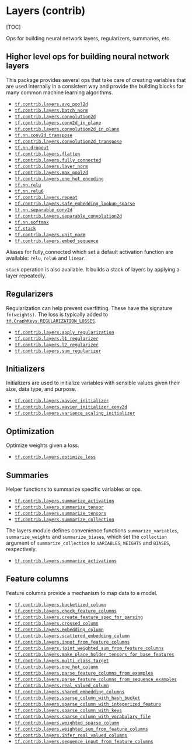 # Layers (contrib)
[TOC]

Ops for building neural network layers, regularizers, summaries, etc.

<h2 id="Higher_level_ops_for_building_neural_network_layers">Higher level ops for building neural network layers</h2>

This package provides several ops that take care of creating variables that are
used internally in a consistent way and provide the building blocks for many
common machine learning algorithms.

*   <a href="../../api_docs/python/tf/contrib/layers/avg_pool2d.md"><code>tf.contrib.layers.avg_pool2d</code></a>
*   <a href="../../api_docs/python/tf/contrib/layers/batch_norm.md"><code>tf.contrib.layers.batch_norm</code></a>
*   <a href="../../api_docs/python/tf/contrib/layers/conv2d.md"><code>tf.contrib.layers.convolution2d</code></a>
*   <a href="../../api_docs/python/tf/contrib/layers/conv2d_in_plane.md"><code>tf.contrib.layers.conv2d_in_plane</code></a>
*   <a href="../../api_docs/python/tf/contrib/layers/conv2d_in_plane.md"><code>tf.contrib.layers.convolution2d_in_plane</code></a>
*   <a href="../../api_docs/python/tf/nn/conv2d_transpose.md"><code>tf.nn.conv2d_transpose</code></a>
*   <a href="../../api_docs/python/tf/contrib/layers/conv2d_transpose.md"><code>tf.contrib.layers.convolution2d_transpose</code></a>
*   <a href="../../api_docs/python/tf/nn/dropout.md"><code>tf.nn.dropout</code></a>
*   <a href="../../api_docs/python/tf/contrib/layers/flatten.md"><code>tf.contrib.layers.flatten</code></a>
*   <a href="../../api_docs/python/tf/contrib/layers/fully_connected.md"><code>tf.contrib.layers.fully_connected</code></a>
*   <a href="../../api_docs/python/tf/contrib/layers/layer_norm.md"><code>tf.contrib.layers.layer_norm</code></a>
*   <a href="../../api_docs/python/tf/contrib/layers/max_pool2d.md"><code>tf.contrib.layers.max_pool2d</code></a>
*   <a href="../../api_docs/python/tf/contrib/layers/one_hot_encoding.md"><code>tf.contrib.layers.one_hot_encoding</code></a>
*   <a href="../../api_docs/python/tf/nn/relu.md"><code>tf.nn.relu</code></a>
*   <a href="../../api_docs/python/tf/nn/relu6.md"><code>tf.nn.relu6</code></a>
*   <a href="../../api_docs/python/tf/contrib/layers/repeat.md"><code>tf.contrib.layers.repeat</code></a>
*   <a href="../../api_docs/python/tf/contrib/layers/safe_embedding_lookup_sparse.md"><code>tf.contrib.layers.safe_embedding_lookup_sparse</code></a>
*   <a href="../../api_docs/python/tf/nn/separable_conv2d.md"><code>tf.nn.separable_conv2d</code></a>
*   <a href="../../api_docs/python/tf/contrib/layers/separable_conv2d.md"><code>tf.contrib.layers.separable_convolution2d</code></a>
*   <a href="../../api_docs/python/tf/nn/softmax.md"><code>tf.nn.softmax</code></a>
*   <a href="../../api_docs/python/tf/stack.md"><code>tf.stack</code></a>
*   <a href="../../api_docs/python/tf/contrib/layers/unit_norm.md"><code>tf.contrib.layers.unit_norm</code></a>
*   <a href="../../api_docs/python/tf/contrib/layers/embed_sequence.md"><code>tf.contrib.layers.embed_sequence</code></a>

Aliases for fully_connected which set a default activation function are
available: `relu`, `relu6` and `linear`.

`stack` operation is also available. It builds a stack of layers by applying
a layer repeatedly.

<h2 id="Regularizers">Regularizers</h2>

Regularization can help prevent overfitting. These have the signature
`fn(weights)`. The loss is typically added to
<a href="../../api_docs/python/tf/GraphKeys.md#REGULARIZATION_LOSSES"><code>tf.GraphKeys.REGULARIZATION_LOSSES</code></a>.

*   <a href="../../api_docs/python/tf/contrib/layers/apply_regularization.md"><code>tf.contrib.layers.apply_regularization</code></a>
*   <a href="../../api_docs/python/tf/contrib/layers/l1_regularizer.md"><code>tf.contrib.layers.l1_regularizer</code></a>
*   <a href="../../api_docs/python/tf/contrib/layers/l2_regularizer.md"><code>tf.contrib.layers.l2_regularizer</code></a>
*   <a href="../../api_docs/python/tf/contrib/layers/sum_regularizer.md"><code>tf.contrib.layers.sum_regularizer</code></a>

<h2 id="Initializers">Initializers</h2>

Initializers are used to initialize variables with sensible values given their
size, data type, and purpose.

*   <a href="../../api_docs/python/tf/contrib/layers/xavier_initializer.md"><code>tf.contrib.layers.xavier_initializer</code></a>
*   <a href="../../api_docs/python/tf/contrib/layers/xavier_initializer.md"><code>tf.contrib.layers.xavier_initializer_conv2d</code></a>
*   <a href="../../api_docs/python/tf/contrib/layers/variance_scaling_initializer.md"><code>tf.contrib.layers.variance_scaling_initializer</code></a>

<h2 id="Optimization">Optimization</h2>

Optimize weights given a loss.

*   <a href="../../api_docs/python/tf/contrib/layers/optimize_loss.md"><code>tf.contrib.layers.optimize_loss</code></a>

<h2 id="Summaries">Summaries</h2>

Helper functions to summarize specific variables or ops.

*   <a href="../../api_docs/python/tf/contrib/layers/summarize_activation.md"><code>tf.contrib.layers.summarize_activation</code></a>
*   <a href="../../api_docs/python/tf/contrib/layers/summarize_tensor.md"><code>tf.contrib.layers.summarize_tensor</code></a>
*   <a href="../../api_docs/python/tf/contrib/layers/summarize_tensors.md"><code>tf.contrib.layers.summarize_tensors</code></a>
*   <a href="../../api_docs/python/tf/contrib/layers/summarize_collection.md"><code>tf.contrib.layers.summarize_collection</code></a>

The layers module defines convenience functions `summarize_variables`,
`summarize_weights` and `summarize_biases`, which set the `collection` argument
of `summarize_collection` to `VARIABLES`, `WEIGHTS` and `BIASES`, respectively.

*   <a href="../../api_docs/python/tf/contrib/layers/summarize_activations.md"><code>tf.contrib.layers.summarize_activations</code></a>

<h2 id="Feature_columns">Feature columns</h2>

Feature columns provide a mechanism to map data to a model.

*   <a href="../../api_docs/python/tf/contrib/layers/bucketized_column.md"><code>tf.contrib.layers.bucketized_column</code></a>
*   <a href="../../api_docs/python/tf/contrib/layers/check_feature_columns.md"><code>tf.contrib.layers.check_feature_columns</code></a>
*   <a href="../../api_docs/python/tf/contrib/layers/create_feature_spec_for_parsing.md"><code>tf.contrib.layers.create_feature_spec_for_parsing</code></a>
*   <a href="../../api_docs/python/tf/contrib/layers/crossed_column.md"><code>tf.contrib.layers.crossed_column</code></a>
*   <a href="../../api_docs/python/tf/contrib/layers/embedding_column.md"><code>tf.contrib.layers.embedding_column</code></a>
*   <a href="../../api_docs/python/tf/contrib/layers/scattered_embedding_column.md"><code>tf.contrib.layers.scattered_embedding_column</code></a>
*   <a href="../../api_docs/python/tf/contrib/layers/input_from_feature_columns.md"><code>tf.contrib.layers.input_from_feature_columns</code></a>
*   <a href="../../api_docs/python/tf/contrib/layers/joint_weighted_sum_from_feature_columns.md"><code>tf.contrib.layers.joint_weighted_sum_from_feature_columns</code></a>
*   <a href="../../api_docs/python/tf/contrib/layers/make_place_holder_tensors_for_base_features.md"><code>tf.contrib.layers.make_place_holder_tensors_for_base_features</code></a>
*   <a href="../../api_docs/python/tf/contrib/layers/multi_class_target.md"><code>tf.contrib.layers.multi_class_target</code></a>
*   <a href="../../api_docs/python/tf/contrib/layers/one_hot_column.md"><code>tf.contrib.layers.one_hot_column</code></a>
*   <a href="../../api_docs/python/tf/contrib/layers/parse_feature_columns_from_examples.md"><code>tf.contrib.layers.parse_feature_columns_from_examples</code></a>
*   <a href="../../api_docs/python/tf/contrib/layers/parse_feature_columns_from_sequence_examples.md"><code>tf.contrib.layers.parse_feature_columns_from_sequence_examples</code></a>
*   <a href="../../api_docs/python/tf/contrib/layers/real_valued_column.md"><code>tf.contrib.layers.real_valued_column</code></a>
*   <a href="../../api_docs/python/tf/contrib/layers/shared_embedding_columns.md"><code>tf.contrib.layers.shared_embedding_columns</code></a>
*   <a href="../../api_docs/python/tf/contrib/layers/sparse_column_with_hash_bucket.md"><code>tf.contrib.layers.sparse_column_with_hash_bucket</code></a>
*   <a href="../../api_docs/python/tf/contrib/layers/sparse_column_with_integerized_feature.md"><code>tf.contrib.layers.sparse_column_with_integerized_feature</code></a>
*   <a href="../../api_docs/python/tf/contrib/layers/sparse_column_with_keys.md"><code>tf.contrib.layers.sparse_column_with_keys</code></a>
*   <a href="../../api_docs/python/tf/contrib/layers/sparse_column_with_vocabulary_file.md"><code>tf.contrib.layers.sparse_column_with_vocabulary_file</code></a>
*   <a href="../../api_docs/python/tf/contrib/layers/weighted_sparse_column.md"><code>tf.contrib.layers.weighted_sparse_column</code></a>
*   <a href="../../api_docs/python/tf/contrib/layers/weighted_sum_from_feature_columns.md"><code>tf.contrib.layers.weighted_sum_from_feature_columns</code></a>
*   <a href="../../api_docs/python/tf/contrib/layers/infer_real_valued_columns.md"><code>tf.contrib.layers.infer_real_valued_columns</code></a>
*   <a href="../../api_docs/python/tf/contrib/layers/sequence_input_from_feature_columns.md"><code>tf.contrib.layers.sequence_input_from_feature_columns</code></a>
